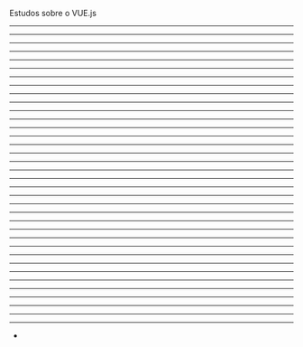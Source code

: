 Estudos sobre o VUE.js

---------------------------------------------------
---------------------------------------------------
---------------------------------------------------
---------------------------------------------------
---------------------------------------------------
---------------------------------------------------
---------------------------------------------------
---------------------------------------------------
---------------------------------------------------
---------------------------------------------------
---------------------------------------------------
---------------------------------------------------
---------------------------------------------------
---------------------------------------------------
---------------------------------------------------
---------------------------------------------------
---------------------------------------------------
---------------------------------------------------
---------------------------------------------------
---------------------------------------------------
---------------------------------------------------
---------------------------------------------------
---------------------------------------------------
---------------------------------------------------
---------------------------------------------------
---------------------------------------------------
---------------------------------------------------
---------------------------------------------------
---------------------------------------------------
---------------------------------------------------
---------------------------------------------------
---------------------------------------------------
---------------------------------------------------
---------------------------------------------------
---------------------------------------------------
--------------
-